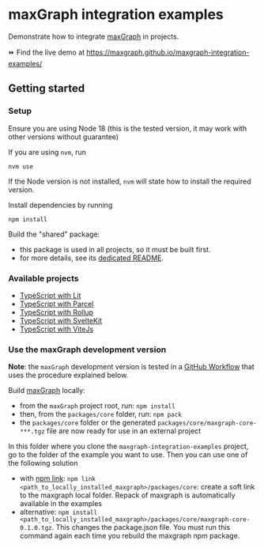 # maxGraph integration examples

Demonstrate how to integrate [maxGraph](https://github.com/maxGraph/maxGraph/) in projects.

⏩ Find the live demo at https://maxgraph.github.io/maxgraph-integration-examples/

## Getting started

### Setup

Ensure you are using Node 18 (this is the tested version, it may work with other versions without guarantee)

If you are using `nvm`, run
```shell
nvm use
```

If the Node version is not installed, `nvm` will state how to install the required version.

Install dependencies by running
```shell
npm install
```

Build the "shared" package:
- this package is used in all projects, so it must be built first.
- for more details, see its [dedicated README](projects/_shared/README.md).

### Available projects

- [TypeScript with Lit](./projects/lit-ts/README.md)
- [TypeScript with Parcel](./projects/parcel-ts/README.md)
- [TypeScript with Rollup](./projects/rollup-ts/README.md)
- [TypeScript with SvelteKit](./projects/sveltekit-ts/README.md)
- [TypeScript with ViteJs](./projects/vitejs-ts/README.md)

### <a id="maxgraph-dev-version"></a> Use the maxGraph development version

**Note**: the `maxGraph` development version is tested in a [GitHub Workflow](./.github/workflows/check-typescript-projects.yml) that uses the procedure explained below.

Build [maxGraph](https://github.com/maxGraph/maxGraph/) locally:
  - from the `maxGraph` project root, run: `npm install`
  - then, from the `packages/core` folder, run: `npm pack`
  - the `packages/core` folder or the generated `packages/core/maxgraph-core-***.tgz` file are now ready for use in an external project

In this folder where you clone the `maxgraph-integration-examples` project, go to the folder of the example you want to use. Then you can use one of the following solution
  - with [npm link](https://docs.npmjs.com/cli/v8/commands/npm-link): `npm link <path_to_locally_installed_maxgraph>/packages/core`: create a soft link to the maxgraph local folder.
  Repack of maxgraph is automatically available in the examples
  - alternative: `npm install <path_to_locally_installed_maxgraph>/packages/core/maxgraph-core-0.1.0.tgz`. This changes
  the package.json file. You must run this command again each time you rebuild the maxgraph npm package.
